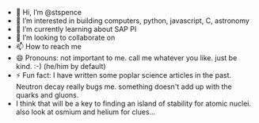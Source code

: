 - 👋 Hi, I’m @stspence
- 👀 I’m interested in building computers, python, javascript, C, astronomy
- 🌱 I’m currently learning about SAP PI 
- 💞️ I’m looking to collaborate on <tbd>
- 📫 How to reach me <email>
- 😄 Pronouns: not important to me. call me whatever you like. just be kind. :-)  (he/him by default)
- ⚡ Fun fact: I have written some poplar science articles in the past. Neutron decay really bugs me. something doesn't add up with the quarks and gluons.
- I think that will be a key to finding an island of stability for atomic nuclei. also look at osmium and helium for clues...

<!---
stspence/stspence is a ✨ special ✨ repository because its `README.md` (this file) appears on your GitHub profile.
You can click the Preview link to take a look at your changes.
--->
